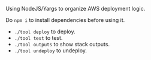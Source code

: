 Using NodeJS/Yargs to organize AWS deployment logic.

Do `npm i` to install dependencies before using it.

* `./tool deploy` to deploy.
* `./tool test` to test.
* `./tool outputs` to show stack outputs.
* `./tool undeploy` to undeploy.
